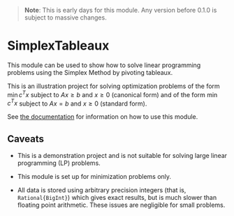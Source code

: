 
> **Note**: This is early days for this module. Any version before 0.1.0 is subject to massive changes. 

# SimplexTableaux

This module can be used to show how to solve linear programming problems using 
the Simplex Method by pivoting tableaux. 

This is an illustration project for solving optimization problems of the form 
$\min c^T x$ subject to $Ax ≥ b$ and $x \ge 0$ (canonical form)
and of the form $\min c^T x$ subject to $Ax = b$ and $x \ge 0$ (standard form).


See [the documentation](https://docs.juliahub.com/General/SimplexTableaux/stable/) for information on how to use this module. 

## Caveats

* This is a demonstration project and is not suitable for solving large linear programming (LP) problems. 

* This module is set up for minimization problems only. 

* All data is stored using arbitrary precision integers (that is, `Rational{BigInt}`) which gives exact results, but is much slower than floating point arithmetic. These issues are negligible for small problems. 
